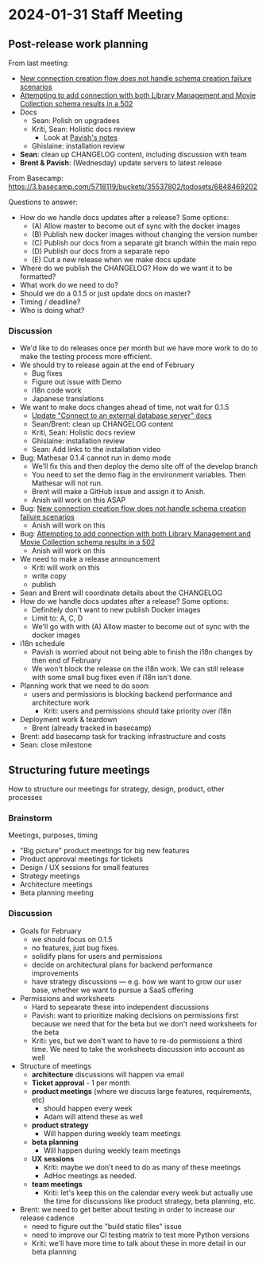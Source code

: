 # 2024-01-31 Staff Meeting

## Post-release work planning

From last meeting:

- [New connection creation flow does not handle schema creation failure scenarios](https://github.com/mathesar-foundation/mathesar/issues/3420)
- [Attempting to add connection with both Library Management and Movie Collection schema results in a 502](https://github.com/mathesar-foundation/mathesar/issues/3423)
- Docs
    - Sean: Polish on upgradees
    - Kriti, Sean: Holistic docs review
        - Look at [Pavish's notes](https://hackmd.io/@mathesar/BJv77x-9T)
    - Ghislaine: installation review
- **Sean**: clean up CHANGELOG content, including discussion with team
- **Brent & Pavish**: (Wednesday) update servers to latest release

From Basecamp:
https://3.basecamp.com/5718119/buckets/35537802/todosets/6848469202

Questions to answer:

- How do we handle docs updates after a release? Some options:
    - (A) Allow master to become out of sync with the docker images
    - (B) Publish new docker images without changing the version number
    - (C) Publish our docs from a separate git branch within the main repo
    - (D) Publish our docs from a separate repo
    - (E) Cut a new release when we make docs update
- Where do we publish the CHANGELOG? How do we want it to be formatted?
- What work do we need to do?
- Should we do a 0.1.5 or just update docs on master?
- Timing / deadline?
- Who is doing what?

### Discussion

- We'd like to do releases once per month but we have more work to do to make the testing process more efficient.
- We should try to release again at the end of February
    - Bug fixes
    - Figure out issue with Demo
    - i18n code work
    - Japanese translations
- We want to make docs changes ahead of time, not wait for 0.1.5
    - [Update "Connect to an external database server" docs](https://github.com/mathesar-foundation/mathesar/issues/3428)
    - Sean/Brent: clean up CHANGELOG content
    - Kriti, Sean: Holistic docs review
    - Ghislaine: installation review
    - Sean: Add links to the installation video
- Bug: Mathesar 0.1.4 cannot run in demo mode
    - We'll fix this and then deploy the demo site off of the develop branch
    - You need to set the demo flag in the environment variables. Then Mathesar will not run.
    - Brent will make a GitHub issue and assign it to Anish.
    - Anish will work on this ASAP
- Bug: [New connection creation flow does not handle schema creation failure scenarios](https://github.com/mathesar-foundation/mathesar/issues/3420)
    - Anish will work on this
- Bug: [Attempting to add connection with both Library Management and Movie Collection schema results in a 502](https://github.com/mathesar-foundation/mathesar/issues/3423)
    - Anish will work on this
- We need to make a release announcement
    - Kriti will work on this
    - write copy
    - publish
- Sean and Brent will coordinate details about the CHANGELOG
- How do we handle docs updates after a release? Some options:
    - Definitely don't want to new publish Docker images
    - Limit to: A, C, D
    - We'll go with with (A) Allow master to become out of sync with the docker images
- i18n schedule
    - Pavish is worried about not being able to finish the i18n changes by then end of February
    - We won't block the release on the i18n work. We can still release with some small bug fixes even if i18n isn't done.
- Planning work that we need to do soon:
    - users and permissions is blocking backend performance and architecture work
        - Kriti: users and permissions should take priority over i18n
- Deployment work & teardown
    - Brent (already tracked in basecamp)
- Brent: add basecamp task for tracking infrastructure and costs
- Sean: close milestone

## Structuring future meetings

How to structure our meetings for strategy, design, product, other processes

### Brainstorm

Meetings, purposes, timing

- "Big picture" product meetings for big new features
- Product approval meetings for tickets
- Design / UX sessions for small features
- Strategy meetings
- Architecture meetings
- Beta planning meeting

### Discussion

- Goals for February
    - we should focus on 0.1.5
    - no features, just bug fixes.
    - solidify plans for users and permissions
    - decide on architectural plans for backend performance improvements
    - have strategy discussions — e.g. how we want to grow our user base, whether we want to pursue a SaaS offering
- Permissions and worksheets
    - Hard to sepearate these into independent discussions
    - Pavish: want to prioritize making decisions on permissions first because we need that for the beta but we don't need worksheets for the beta
    - Kriti: yes, but we don't want to have to re-do permissions a third time. We need to take the worksheets discussion into account as well
- Structure of meetings
    - **architecture** discussions will happen via email
    - **Ticket approval** - 1 per month
    - **product meetings** (where we discuss large features, requirements, etc)
        - should happen every week
        - Adam will attend these as well
    - **product strategy**
        - Will happen during weekly team meetings
    - **beta planning**
        - Will happen during weekly team meetings
    - **UX sessions**
        - Kriti: maybe we don't need to do as many of these meetings
        - AdHoc meetings as needed.
    - **team meetings**
        - Kriti: let's keep this on the calendar every week but actually use the time for discussions like product strategy, beta planning, etc.
- Brent: we need to get better about testing in order to increase our release cadence
    - need to figure out the "build static files" issue
    - need to improve our CI testing matrix to test more Python versions
    - Kriti: we'll have more time to talk about these in more detail in our beta planning
